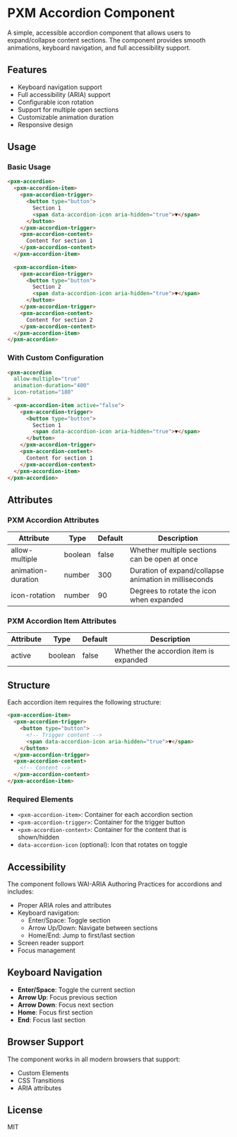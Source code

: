 # PXM Accordion Component

A simple, accessible accordion component that allows users to expand/collapse content sections. The component provides smooth animations, keyboard navigation, and full accessibility support.

## Features

- Keyboard navigation support
- Full accessibility (ARIA) support
- Configurable icon rotation
- Support for multiple open sections
- Customizable animation duration
- Responsive design

## Usage

### Basic Usage

```html
<pxm-accordion>
  <pxm-accordion-item>
    <pxm-accordion-trigger>
      <button type="button">
        Section 1
        <span data-accordion-icon aria-hidden="true">▼</span>
      </button>
    </pxm-accordion-trigger>
    <pxm-accordion-content>
      Content for section 1
    </pxm-accordion-content>
  </pxm-accordion-item>
  
  <pxm-accordion-item>
    <pxm-accordion-trigger>
      <button type="button">
        Section 2
        <span data-accordion-icon aria-hidden="true">▼</span>
      </button>
    </pxm-accordion-trigger>
    <pxm-accordion-content>
      Content for section 2
    </pxm-accordion-content>
  </pxm-accordion-item>
</pxm-accordion>
```

### With Custom Configuration

```html
<pxm-accordion 
  allow-multiple="true"
  animation-duration="400"
  icon-rotation="180"
>
  <pxm-accordion-item active="false">
    <pxm-accordion-trigger>
      <button type="button">
        Section 1
        <span data-accordion-icon aria-hidden="true">▼</span>
      </button>
    </pxm-accordion-trigger>
    <pxm-accordion-content>
      Content for section 1
    </pxm-accordion-content>
  </pxm-accordion-item>
</pxm-accordion>
```

## Attributes

### PXM Accordion Attributes

| Attribute | Type | Default | Description |
|-----------|------|---------|-------------|
| allow-multiple | boolean | false | Whether multiple sections can be open at once |
| animation-duration | number | 300 | Duration of expand/collapse animation in milliseconds |
| icon-rotation | number | 90 | Degrees to rotate the icon when expanded |

### PXM Accordion Item Attributes

| Attribute | Type | Default | Description |
|-----------|------|---------|-------------|
| active | boolean | false | Whether the accordion item is expanded |

## Structure

Each accordion item requires the following structure:

```html
<pxm-accordion-item>
  <pxm-accordion-trigger>
    <button type="button">
      <!-- Trigger content -->
      <span data-accordion-icon aria-hidden="true">▼</span>
    </button>
  </pxm-accordion-trigger>
  <pxm-accordion-content>
    <!-- Content -->
  </pxm-accordion-content>
</pxm-accordion-item>
```

### Required Elements

- `<pxm-accordion-item>`: Container for each accordion section
- `<pxm-accordion-trigger>`: Container for the trigger button
- `<pxm-accordion-content>`: Container for the content that is shown/hidden
- `data-accordion-icon` (optional): Icon that rotates on toggle

## Accessibility

The component follows WAI-ARIA Authoring Practices for accordions and includes:

- Proper ARIA roles and attributes
- Keyboard navigation:
  - Enter/Space: Toggle section
  - Arrow Up/Down: Navigate between sections
  - Home/End: Jump to first/last section
- Screen reader support
- Focus management

## Keyboard Navigation

- **Enter/Space**: Toggle the current section
- **Arrow Up**: Focus previous section
- **Arrow Down**: Focus next section
- **Home**: Focus first section
- **End**: Focus last section

## Browser Support

The component works in all modern browsers that support:
- Custom Elements
- CSS Transitions
- ARIA attributes

## License

MIT 